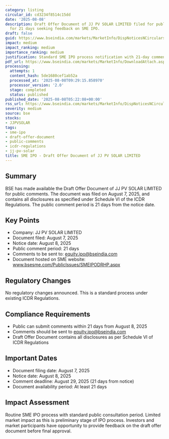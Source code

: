 ```yaml
---
category: listing
circular_id: cd3234f8514c15dd
date: '2025-08-08'
description: Draft Offer Document of JJ PV SOLAR LIMITED filed for public comments
  for 21 days seeking feedback on SME IPO.
draft: false
guid: https://www.bseindia.com/markets/MarketInfo/DispNoticesNCirculars.aspx?Noticeid={AF8910E7-2514-4742-94E5-61BE2B7FD71E}&noticeno=20250808-1&dt=08/08/2025&icount=1&totcount=7&flag=0
impact: medium
impact_ranking: medium
importance_ranking: medium
justification: Standard SME IPO process notification with 21-day comment period
pdf_url: https://www.bseindia.com/markets/MarketInfo/DownloadAttach.aspx?id=20250808-1&attachedId=
processing:
  attempts: 1
  content_hash: 5de1680cef1ab52a
  processed_at: '2025-08-08T09:29:15.858970'
  processor_version: '2.0'
  stage: completed
  status: published
published_date: '2025-08-08T05:22:08+00:00'
rss_url: https://www.bseindia.com/markets/MarketInfo/DispNoticesNCirculars.aspx?Noticeid={AF8910E7-2514-4742-94E5-61BE2B7FD71E}&noticeno=20250808-1&dt=08/08/2025&icount=1&totcount=7&flag=0
severity: medium
source: bse
stocks:
- JJPVSOLAR
tags:
- sme-ipo
- draft-offer-document
- public-comments
- icdr-regulations
- jj-pv-solar
title: SME IPO - Draft Offer Document of JJ PV SOLAR LIMITED
---
```


## Summary

BSE has made available the Draft Offer Document of JJ PV SOLAR LIMITED for public comments. The document was filed on August 7, 2025, and contains all disclosures as specified under Schedule VI of the ICDR Regulations. The public comment period is 21 days from the notice date.

## Key Points

- Company: JJ PV SOLAR LIMITED
- Document filed: August 7, 2025
- Notice date: August 8, 2025
- Public comment period: 21 days
- Comments to be sent to: equity.ipo@bseindia.com
- Document hosted on SME website: www.bsesme.com/PublicIssues/SMEIPODRHP.aspx

## Regulatory Changes

No regulatory changes announced. This is a standard process under existing ICDR Regulations.

## Compliance Requirements

- Public can submit comments within 21 days from August 8, 2025
- Comments should be sent to equity.ipo@bseindia.com
- Draft Offer Document contains all disclosures as per Schedule VI of ICDR Regulations

## Important Dates

- Document filing date: August 7, 2025
- Notice date: August 8, 2025
- Comment deadline: August 29, 2025 (21 days from notice)
- Document availability period: At least 21 days

## Impact Assessment

Routine SME IPO process with standard public consultation period. Limited market impact as this is preliminary stage of IPO process. Investors and market participants have opportunity to provide feedback on the draft offer document before final approval.